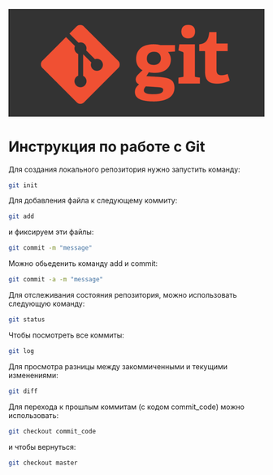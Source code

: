 ![git logo](git_logo.webp)
# Инструкция по работе с Git
Для создания локального репозитория нужно запустить команду:
```sh
git init
```

Для добавления файла к следующему коммиту:
```sh
git add
```

и фиксируем эти файлы:
```sh
git commit -m "message"
```

Можно обьеденить команду add и commit:
```sh
git commit -a -m "message"
```

Для отслеживания состояния репозитория, можно использовать следующую команду:
```sh
git status
```

Чтобы посмотреть все коммиты:
```sh
git log
```

Для просмотра разницы между закоммиченными и текущими изменениями:
```sh
git diff
```

Для перехода к прошлым коммитам (с кодом commit_code) можно использовать:
```sh
git checkout commit_code
```

и чтобы вернуться:
```sh
git checkout master
```
